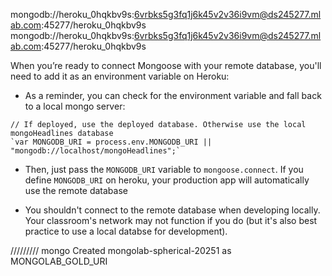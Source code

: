 mongodb://heroku_0hqkbv9s:6vrbks5g3fq1j6k45v2v36i9vm@ds245277.mlab.com:45277/heroku_0hqkbv9s
mongodb://heroku_0hqkbv9s:6vrbks5g3fq1j6k45v2v36i9vm@ds245277.mlab.com:45277/heroku_0hqkbv9s

When you’re ready to connect Mongoose with your remote database, you'll need to add it as an environment variable on Heroku:

* As a reminder, you can check for the environment variable and fall back to a local mongo server:
```
// If deployed, use the deployed database. Otherwise use the local mongoHeadlines database    
`var MONGODB_URI = process.env.MONGODB_URI || "mongodb://localhost/mongoHeadlines";`
```

* Then, just pass the `MONGODB_URI` variable to `mongoose.connect`. If you define `MONGODB_URI` on heroku, your production app will automatically use the remote database

* You shouldn't connect to the remote database when developing locally. Your classroom's network may
not function if you do (but it's also best practice to use a local databse for development).

/////////
mongo
Created mongolab-spherical-20251 as MONGOLAB_GOLD_URI